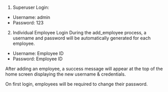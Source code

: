 1. Superuser Login:
 - Username: admin
 - Password: 123

2. Individual Employee Login
During the add_employee process, a username and password will be automatically generated for each employee.

- Username: Employee ID
- Password: Employee ID
  
After adding an employee, a success message will appear at the top of the home screen displaying the new username & credentials.

On first login, employees will be required to change their password.
